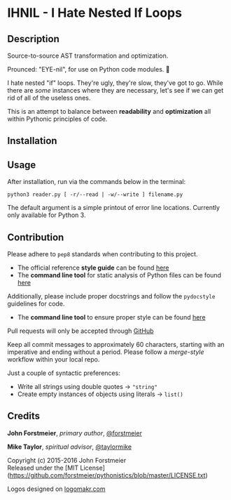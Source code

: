 # IHNIL - I Hate Nested If Loops

## Description

Source-to-source AST transformation and optimization.  

Prounced: "EYE-nil", for use on Python code modules. :snake:  

I hate nested "if" loops. They're ugly, they're slow, they've got to go.
While there are *some* instances where they are necessary, let's see if we
can get rid of all of the useless ones.  

This is an attempt to balance between **readability** and **optimization** all
within Pythonic principles of code.  

## Installation

## Usage

After installation, run via the commands below in the terminal:  

`python3 reader.py [ -r/--read | -w/--write ] filename.py`  

The default argument is a simple printout of error line locations.
Currently only available for Python 3.  

## Contribution

Please adhere to ` pep8 ` standards when contributing to this project.  
- The official reference **style guide** can be found
[here](https://www.python.org/dev/peps/pep-0008/)  
- The **command line tool** for static analysis of Python files can be found
[here](https://pypi.python.org/pypi/pep8)  

Additionally, please include proper docstrings and follow the `pydocstyle`
guidelines for code.
- The **command line tool** to ensure proper style can be found [here](https://github.com/PyCQA/pydocstyle)  

Pull requests will only be accepted through [GitHub](https://github.com/)  

Keep all commit messages to approximately 60 characters, starting with an
imperative and ending without a period. Please follow a *merge-style*
workflow within your local repo.

Just a couple of syntactic preferences:
- Write all strings using double quotes -> `"string"`
- Create empty instances of objects using literals -> `list()`

## Credits

**John Forstmeier**, *primary author*,
[@forstmeier](https://github.com/forstmeier)  

**Mike Taylor**, *spiritual advisor*,
[@taylormike](https://github.com/taylormike)  

Copyright (c) 2015-2016 John Forstmeier  
Released under the [MIT License]
(https://github.com/forstmeier/pythonistics/blob/master/LICENSE.txt)  

Logos designed on [logomakr.com](http://logomakr.com/)  
